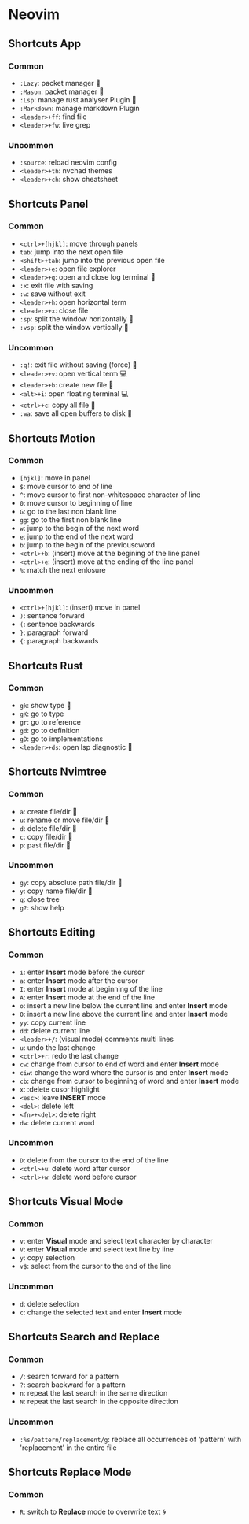 # Neovim
## Shortcuts App
### Common
* `:Lazy`: packet manager :wrench:
* `:Mason`: packet manager :wrench:
* `:Lsp`: manage rust analyser Plugin :wrench:
* `:Markdown`: manage markdown Plugin
* `<leader>+ff`: find file
* `<leader>+fw`: live grep
### Uncommon
* `:source`: reload neovim config
* `<leader>+th`: nvchad themes
* `<leader>+ch`: show cheatsheet

## Shortcuts Panel
### Common
* `<ctrl>+[hjkl]`: move through panels
* `tab`: jump into the next open file
* `<shift>+tab`: jump into the previous open file 
* `<leader>+e`: open file explorer
* `<leader>+q`: open and close log terminal :wrench:
* `:x`: exit file with saving
* `:w`: save without exit
* `<leader>+h`: open horizontal term
* `<leader>+x`: close file 
* `:sp`: split the window horizontally :pushpin:
* `:vsp`: split the window vertically :pushpin:
### Uncommon
* `:q!`: exit file without saving (force) :wrench:
* `<leader>+v`: open vertical term :computer:
* `<leader>+b`: create new file :wrench:
* `<alt>+i`: open floating terminal :computer:
* `<ctrl>+c`: copy all file :wrench:
* `:wa`: save all open buffers to disk :wrench:

## Shortcuts Motion 
### Common
* `[hjkl]`: move in panel
* `$`: move cursor to end of line
* `^`: move cursor to first non-whitespace character of line
* `0`: move cursor to beginning of line
* `G`: go to the last non blank line
* `gg`: go to the first non blank line
* `w`: jump to the begin of the next word
* `e`: jump to the end of the next word
* `b`: jump to the begin of the previouscword
* `<ctrl>+b`: (insert) move at the begining of the line panel
* `<ctrl>+e`: (insert) move at the ending of the line panel
* `%`: match the next enlosure
### Uncommon
* `<ctrl>+[hjkl]`: (insert) move in panel
* `)`: sentence forward
* `(`: sentence backwards
* `}`: paragraph forward
* `{`: paragraph backwards

## Shortcuts Rust 
### Common
* `gk`: show type :wrench:
* `gK`: go to type
* `gr`: go to reference
* `gd`: go to definition
* `gD`: go to implementations
* `<leader>+ds`: open lsp diagnostic :wrench:

## Shortcuts Nvimtree 
### Common
* `a`: create file/dir :wrench:
* `u`: rename or move file/dir :wrench:
* `d`: delete file/dir :wrench:
* `c`: copy file/dir :wrench:
* `p`: past file/dir :wrench:
### Uncommon
* `gy`: copy absolute path file/dir :wrench:
* `y`: copy name file/dir :wrench:
* `q`: close tree 
* `g?`: show help

## Shortcuts Editing
### Common
* `i`: enter **Insert** mode before the cursor
* `a`: enter **Insert** mode after the cursor
* `I`: enter **Insert** mode at beginning of the line
* `A`: enter **Insert** mode at the end of the line
* `o`: insert a new line below the current line and enter **Insert** mode
* `O`: insert a new line above the current line and enter **Insert** mode
* `yy`: copy current line
* `dd`: delete current line
* `<leader>+/`: (visual mode) comments multi lines
* `u`: undo the last change
* `<ctrl>+r`: redo the last change
* `cw`: change from cursor to end of word and enter **Insert** mode
* `ciw`: change the word where the cursor is and enter **Insert** mode
* `cb`: change from cursor to beginning of word and enter **Insert** mode
* `x`: :delete cusor highlight
* `<esc>`: leave **INSERT** mode 
* `<del>`: delete left
* `<fn>+<del>`: delete right
* `dw`: delete current word
### Uncommon
* `D`: delete from the cursor to the end of the line
* `<ctrl>+u`: delete word after cursor
* `<ctrl>+w`: delete word before cursor

## Shortcuts Visual Mode
### Common
* `v`: enter **Visual** mode and select text character by character
* `V`: enter **Visual** mode and select text line by line
* `y`: copy selection
* `v$`: select from the cursor to the end of the line
### Uncommon
* `d`: delete selection
* `c`: change the selected text and enter **Insert** mode

## Shortcuts Search and Replace
### Common
* `/`: search forward for a pattern
* `?`: search backward for a pattern
* `n`: repeat the last search in the same direction
* `N`: repeat the last search in the opposite direction
### Uncommon
* `:%s/pattern/replacement/g`: replace all occurrences of 'pattern' with 'replacement' in the entire file

## Shortcuts Replace Mode
### Common
* `R`: switch to **Replace** mode to overwrite text :cyclone:
